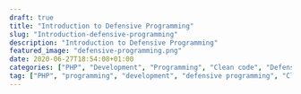 ```yaml
---
draft: true
title: "Introduction to Defensive Programming"
slug: "Introduction-defensive-programming"
description: "Introduction to Defensive Programming"
featured_image: "defensive-programming.png"
date: 2020-06-27T18:54:08+01:00
categories: ["PHP", "Development", "Programming", "Clean code", "Defensive Programming"]
tag: ["PHP", "programming", "development", "defensive programming", "Clean code"]
---
```


